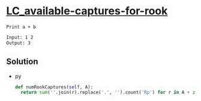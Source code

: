 # [LC_available-captures-for-rook](https://leetcode.com/problems/available-captures-for-rook)

```en
Print a + b
```

```txt
Input: 1 2
Output: 3
```

## Solution

* py

  ```py
  def numRookCaptures(self, A):
    return sum(''.join(r).replace('.', '').count('Rp') for r in A + zip(*A) for r in [r, r[::-1]])
  ```
